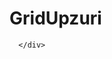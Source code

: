 # GridUpzuri


<!DOCTYPE html>
<html lang="en">
<head>
    <meta charset="UTF-8">
    <meta http-equiv="X-UA-Compatible" content="IE=edge">
    <meta name="viewport" content="width=device-width, initial-scale=1.0">
    <link href="style.css" type="text/css" rel="stylesheet">
    <title>Grid</title>

</head>
<body>
    <div class="grid-container">
        <div class="grid-item1" style="background-color: red"></div>
        <div class="grid-item2" style="background-color: orange;"></div>
        <div class="grid-item3" style="background-color: green;"></div>
        <div class="grid-item4" style="background-color: cornflowerblue"></div>
        <div class="grid-item5" style="background-color: brown"></div>
        
        
    
          
        
        
      </div>
    
</body>
</html>
